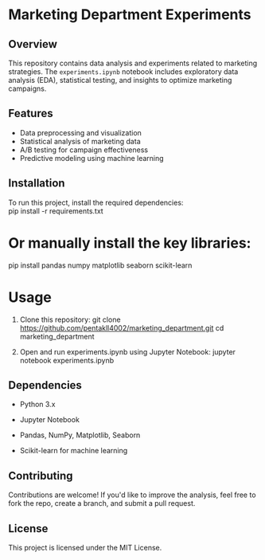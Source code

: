 # Marketing Department Experiments

## Overview  
This repository contains data analysis and experiments related to marketing strategies. The `experiments.ipynb` notebook includes exploratory data analysis (EDA), statistical testing, and insights to optimize marketing campaigns.

## Features  
- Data preprocessing and visualization  
- Statistical analysis of marketing data  
- A/B testing for campaign effectiveness  
- Predictive modeling using machine learning  

## Installation  
To run this project, install the required dependencies:  
        pip install -r requirements.txt

# Or manually install the key libraries:
pip install pandas numpy matplotlib seaborn scikit-learn

# Usage
1. Clone this repository:
        git clone https://github.com/pentakll4002/marketing_department.git
        cd marketing_department
   
2. Open and run experiments.ipynb using Jupyter Notebook:
        jupyter notebook experiments.ipynb

## Dependencies
- Python 3.x

- Jupyter Notebook

- Pandas, NumPy, Matplotlib, Seaborn

- Scikit-learn for machine learning

## Contributing
Contributions are welcome! If you'd like to improve the analysis, feel free to fork the repo, create a branch, and submit a pull request.

## License
This project is licensed under the MIT License.









